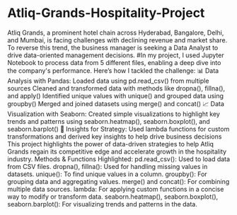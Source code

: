 # Atliq-Grands-Hospitality-Project
Atliq Grands, a prominent hotel chain across Hyderabad, Bangalore, Delhi, and Mumbai, is facing challenges with declining revenue and market share. 
To reverse this trend, the business manager is seeking a Data Analyst to drive data-oriented management decisions.
#In my project, I used Jupyter Notebook to process data from 5 different files, enabling a deep dive into the company's performance. Here’s how I tackled the challenge:
📊 Data Analysis with Pandas:
Loaded data using pd.read_csv() from multiple sources
Cleaned and transformed data with methods like dropna(), fillna(), and apply()
Identified unique values with unique() and grouped data using groupby()
Merged and joined datasets using merge() and concat()
📈 Data Visualization with Seaborn:
Created simple visualizations to highlight key trends and patterns using seaborn.heatmap(), seaborn.boxplot(), and seaborn.barplot()
🧠 Insights for Strategy:
Used lambda functions for custom transformations and derived key insights to help drive business decisions
This project highlights the power of data-driven strategies to help Atliq Grands regain its competitive edge and accelerate growth in the hospitality industry.
Methods & Functions Highlighted:
pd.read_csv(): Used to load data from CSV files.
dropna(), fillna(): Used for handling missing values in datasets.
unique(): To find unique values in a column.
groupby(): For grouping data and aggregating values.
merge() and concat(): For combining multiple data sources.
lambda: For applying custom functions in a concise way to modify or transform data.
seaborn.heatmap(), seaborn.boxplot(), seaborn.barplot(): For visualizing trends and patterns in the data.
